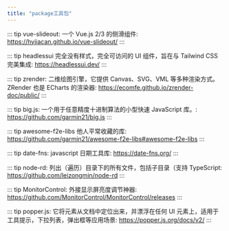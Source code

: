 ```yaml
---
title: "package工具包"
---
```


::: tip
vue-slideout: 一个 Vue.js 2/3 的侧滑组件: <a href="https://hyjiacan.github.io/vue-slideout/">https://hyjiacan.github.io/vue-slideout/</a>
:::

::: tip
headlessui 完全没有样式，完全可访问的 UI 组件，旨在与 Tailwind CSS 完美集成: <a href="https://headlessui.dev/">https://headlessui.dev/</a>
:::

::: tip
zrender: 二维绘图引擎，它提供 Canvas、SVG、VML 等多种渲染方式。ZRender 也是 ECharts 的渲染器: <a href="https://ecomfe.github.io/zrender-doc/public/">https://ecomfe.github.io/zrender-doc/public/</a>
:::

::: tip
big.js: 一个用于任意精度十进制算法的小型快速 JavaScript 库。: <a href="https://github.com/garmin21/big.js">https://github.com/garmin21/big.js</a>
:::

::: tip
awesome-f2e-libs 他人平常收藏的库: <a href="https://github.com/garmin21/awesome-f2e-libs#awesome-f2e-libs">https://github.com/garmin21/awesome-f2e-libs#awesome-f2e-libs</a>
:::

::: tip
date-fns: javascript 日期工具库: <a href="https://date-fns.org/">https://date-fns.org/</a>
:::

::: tip
node-rd: 列出（遍历）目录下的所有文件，包括子目录（支持 TypeScript: <a href="https://github.com/leizongmin/node-rd">https://github.com/leizongmin/node-rd</a>
:::

::: tip
MonitorControl: 外接显示屏亮度调节神器: <a href="https://github.com/MonitorControl/MonitorControl/releases">https://github.com/MonitorControl/MonitorControl/releases</a>
:::

::: tip
popper.js: 它将元素从文档中定位出来，并漂浮在任何 UI 元素上，适用于 工具提示，下拉列表，弹出框等应用场景: <a href="https://popper.js.org/docs/v2/">https://popper.js.org/docs/v2/</a>
:::
